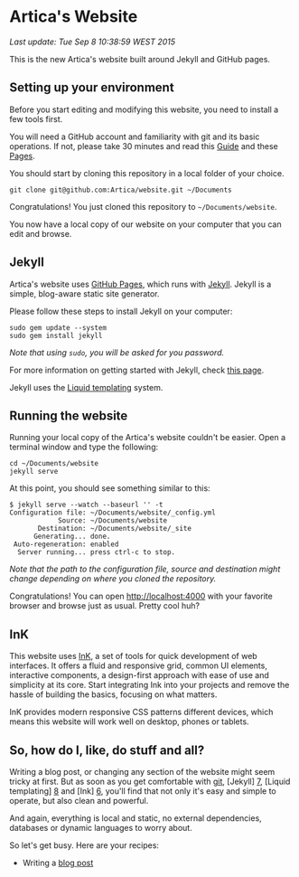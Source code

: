 Artica's Website
================

*Last update: Tue Sep  8 10:38:59 WEST 2015*

This is the new Artica's website built around Jekyll and GitHub pages.

Setting up your environment
---------------------------

Before you start editing and modifying this website, you need to install a few tools first.

You will need a GitHub account and familiarity with git and its basic operations. If not, please take 30 minutes and read this [Guide][2] and these [Pages][3].

You should start by cloning this repository in a local folder of your choice.

```
git clone git@github.com:Artica/website.git ~/Documents
```

Congratulations! You just cloned this repository to `~/Documents/website`.

You now have a local copy of our website on your computer that you can edit and browse.

Jekyll
------

Artica's website uses [GitHub Pages][1], which runs with [Jekyll][4]. Jekyll is a simple, blog-aware static site generator. 

Please follow these steps to install Jekyll on your computer:

```
sudo gem update --system
sudo gem install jekyll
```

*Note that using `sudo`, you will be asked for you password.*

For more information on getting started with Jekyll, check [this page][5].

Jekyll uses the [Liquid templating][8] system.

Running the website
-------------------

Running your local copy of the Artica's website couldn't be easier. Open a terminal window and type the following:

```
cd ~/Documents/website
jekyll serve
```

At this point, you should see something similar to this:

```
$ jekyll serve --watch --baseurl '' -t
Configuration file: ~/Documents/website/_config.yml
            Source: ~/Documents/website
       Destination: ~/Documents/website/_site
      Generating... done.
 Auto-regeneration: enabled
  Server running... press ctrl-c to stop.
```

*Note that the path to the configuration file, source and destination might change depending on where you cloned the repository.*

Congratulations! You can open [http://localhost:4000](http://localhost:4000) with your favorite browser and browse just as usual. Pretty cool huh?

InK
---

This website uses [InK][6], a set of tools for quick development of web interfaces. It offers a fluid and responsive grid, common UI elements, interactive components, a design-first approach with ease of use and simplicity at its core. Start integrating Ink into your projects and remove the hassle of building the basics, focusing on what matters.

InK provides modern responsive CSS patterns different devices, which means this website will work well on desktop, phones or tablets.

So, how do I, like, do stuff and all?
-------------------------------------

Writing a blog post, or changing any section of the website might seem tricky at first. But as soon as you get comfortable with [git][3], [Jekyll] [7], [Liquid templating] [8] and [Ink] [6], you'll find that not only it's easy and simple to operate, but also clean and powerful. 

And again, everything is local and static, no external dependencies, databases or dynamic languages to worry about.

So let's get busy. Here are your recipes:

 * Writing a [blog post](BLOGPOST.md)

[1]: http://pages.github.com/                                        "GitHub Pages"
[2]: https://help.github.com/articles/set-up-git                     "Set Up Git"
[3]: https://help.github.com/categories/19/articles                  "Using Git"
[4]: https://help.github.com/articles/using-jekyll-with-pages        "Using Jekyll with Pages"
[5]: http://jekyllrb.com/docs/installation/                          "Jekyll Installation"
[6]: http://ink.sapo.pt/                                             "InK - Interface Kit"
[7]: http://jekyllrb.com/                                            "Jekyll"
[8]: https://github.com/Shopify/liquid/wiki/Liquid-for-Designers     "Liquid templating"
